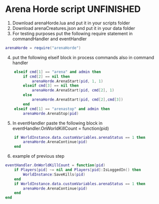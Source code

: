 # Arena Horde script UNFINISHED
1. Download arenaHorde.lua and put it in your scripts folder
2. Download arenaCreatures.json and put it in your data folder
3. For testing purposes put the following require statement in commandHandler and eventHandler
```lua
arenaHorde = require("arenaHorde")
```
4. put the following elseif block in process commands also in command handler
```lua
	elseif cmd[1] == "arena" and admin then
		if cmd[2] == nil then
			arenaHorde.ArenaStart(pid, 1, 1)
		elseif cmd[3] == nil then
			arenaHorde.ArenaStart(pid, cmd[2], 1)
		else
			arenaHorde.ArenaStart(pid, cmd[2],cmd[3])
		end
	elseif cmd[1] == "arenastop" and admin then
		arenaHorde.ArenaStop(pid)
```
5. In eventHandler paste the following block in eventHandler.OnWorldKillCount = function(pid)
```lua
	if WorldInstance.data.customVariables.arenaStatus == 1 then
		arenaHorde.ArenaContinue(pid)
	end
```
6. example of previous step
```lua
eventHandler.OnWorldKillCount = function(pid)
	if Players[pid] ~= nil and Players[pid]:IsLoggedIn() then
		WorldInstance:SaveKills(pid)
	end
	if WorldInstance.data.customVariables.arenaStatus == 1 then
		arenaHorde.ArenaContinue(pid)
	end
end

```
